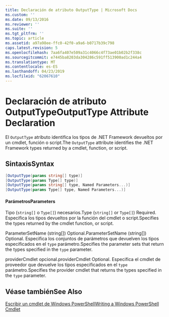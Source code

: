 ```yaml
---
title: Declaración de atributo OutputType | Microsoft Docs
ms.custom: ''
ms.date: 09/13/2016
ms.reviewer: ''
ms.suite: ''
ms.tgt_pltfrm: ''
ms.topic: article
ms.assetid: a97a98ee-ffc0-42f0-a9a6-b0717b39c798
caps.latest.revision: 5
ms.openlocfilehash: 7aa6fa407e509a31c4066c4f73ae01b02b2f338c
ms.sourcegitcommit: e7445ba8203da304286c591ff513900ad1c244a4
ms.translationtype: MT
ms.contentlocale: es-ES
ms.lasthandoff: 04/23/2019
ms.locfileid: "62067610"
---
```

# <a name="outputtype-attribute-declaration"></a><span data-ttu-id="8e571-102">Declaración de atributo OutputType</span><span class="sxs-lookup"><span data-stu-id="8e571-102">OutputType Attribute Declaration</span></span>

<span data-ttu-id="8e571-103">El `OutputType` atributo identifica los tipos de .NET Framework devueltos por un cmdlet, función o script.</span><span class="sxs-lookup"><span data-stu-id="8e571-103">The `OutputType` attribute identifies the .NET Framework types returned by a cmdlet, function, or script.</span></span>

## <a name="syntax"></a><span data-ttu-id="8e571-104">Sintaxis</span><span class="sxs-lookup"><span data-stu-id="8e571-104">Syntax</span></span>

```csharp
[OutputType(params string[] type)]
[OutputType(params Type[] type)]
[OutputType(params string[] type, Named Parameters...)]
[OutputType(params Type[] type, Named Parameters...)]
```

#### <a name="parameters"></a><span data-ttu-id="8e571-105">Parámetros</span><span class="sxs-lookup"><span data-stu-id="8e571-105">Parameters</span></span>

<span data-ttu-id="8e571-106">Tipo (`string[]` o `Type[]`) necesarios.</span><span class="sxs-lookup"><span data-stu-id="8e571-106">Type (`string[]` or `Type[]`) Required.</span></span> <span data-ttu-id="8e571-107">Especifica los tipos devueltos por la función del cmdlet o script.</span><span class="sxs-lookup"><span data-stu-id="8e571-107">Specifies the types returned by the cmdlet function, or script.</span></span>

<span data-ttu-id="8e571-108">ParameterSetName (string[]) Optional.</span><span class="sxs-lookup"><span data-stu-id="8e571-108">ParameterSetName (string[]) Optional.</span></span> <span data-ttu-id="8e571-109">Especifica los conjuntos de parámetros que devuelven los tipos especificados en el `type` parámetro.</span><span class="sxs-lookup"><span data-stu-id="8e571-109">Specifies the parameter sets that return the types specified in the `type` parameter.</span></span>

<span data-ttu-id="8e571-110">providerCmdlet opcional.</span><span class="sxs-lookup"><span data-stu-id="8e571-110">providerCmdlet Optional.</span></span> <span data-ttu-id="8e571-111">Especifica el cmdlet de proveedor que devuelve los tipos especificados en el `type` parámetro.</span><span class="sxs-lookup"><span data-stu-id="8e571-111">Specifies the provider cmdlet that returns the types specified in the `type` parameter.</span></span>

## <a name="see-also"></a><span data-ttu-id="8e571-112">Véase también</span><span class="sxs-lookup"><span data-stu-id="8e571-112">See Also</span></span>

[<span data-ttu-id="8e571-113">Escribir un cmdlet de Windows PowerShell</span><span class="sxs-lookup"><span data-stu-id="8e571-113">Writing a Windows PowerShell Cmdlet</span></span>](./writing-a-windows-powershell-cmdlet.md)
